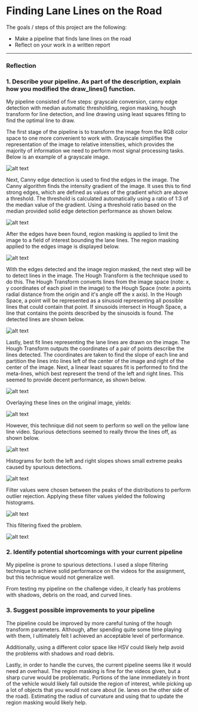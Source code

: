 # **Finding Lane Lines on the Road**

The goals / steps of this project are the following:
* Make a pipeline that finds lane lines on the road
* Reflect on your work in a written report


[//]: # (Image References)

[image1]: ./writeup_images/grayscale.jpg "Grayscale"
[image2]: ./writeup_images/edges.jpg "Canny Edge Detection"
[image3]: ./writeup_images/regionMask.jpg "Region Masking"
[image4]: ./writeup_images/houghRegionMask.jpg "Hough Transform"
[image5]: ./writeup_images/houghRegionMaskBestFit.jpg "Hough Transform Best Fit Lines"
[image6]: ./writeup_images/houghOverlay.jpg "Hough Transform Overlay"
[image7]: ./writeup_images/spuriousDetectionEffect.png "Spurious Detection Effect"
[image8]: ./writeup_images/histogramUnfiltered.jpg "Unfiltered Histogram"
[image9]: ./writeup_images/histogramFiltered.jpg "Filtered Histogram"
[image10]: ./writeup_images/postFiltering.png "Final Output"


---

### Reflection

### 1. Describe your pipeline. As part of the description, explain how you modified the draw_lines() function.

My pipeline consisted of five steps: grayscale conversion, canny edge detection with median automatic thresholding, region masking, hough transform for line detection, and line drawing using least squares fitting to find the optimal line to draw.

The first stage of the pipeline is to transform the image from the RGB color space to one more convenient to work with.  Grayscale simplifies the representation of the image to relative intensities, which provides the majority of information we need to perform most signal processing tasks.  Below is an example of a grayscale image.

![alt text][image1]

Next, Canny edge detection is used to find the edges in the image.  The Canny algorithm finds the intensity gradient of the image.  It uses this to find strong edges, which are defined as values of the gradient which are above a threshold.  The threshold is calculated automatically using a ratio of 1:3 of the median value of the gradient.  Using a threshold ratio based on the median provided solid edge detection performance as shown below.

![alt text][image2]

After the edges have been found, region masking is applied to limit the image to a field of interest bounding the lane lines.  The region masking applied to the edges image is displayed below.

![alt text][image3]

With the edges detected and the image region masked, the next step will be to detect lines in the image.  The Hough Transform is the technique used to do this.  The Hough Transform converts lines from the image space (note: x, y coordinates of each pixel in the image) to the Hough Space (note: a points radial distance from the origin and it's angle off the x axis).  In the Hough Space, a point will be represented as a sinusoid representing all possible lines that could contain that point.  If sinusoids intersect in Hough Space, a line that contains the points described by the sinusoids is found.  The detected lines are shown below.

![alt text][image4]

Lastly, best fit lines representing the lane lines are drawn on the image.  The Hough Transform outputs the coordinates of a pair of points describe the lines detected.  The coordinates are taken to find the slope of each line and partition the lines into lines left of the center of the image and right of the center of the image.  Next, a linear least squares fit is performed to find the meta-lines, which best represent the trend of the left and right lines.  This seemed to provide decent performance, as shown below.

![alt text][image5]

Overlaying these lines on the original image, yields:

![alt text][image6]

However, this technique did not seem to perform so well on the yellow lane line video.  Spurious detections seemed to really throw the lines off, as shown below.

![alt text][image7]

Histograms for both the left and right slopes shows small extreme peaks caused by spurious detections.  

![alt text][image8]

Filter values were chosen between the peaks of the distributions to perform outlier rejection.  Applying these filter values yielded the following histograms.

![alt text][image9]

This filtering fixed the problem.

![alt text][image10]


### 2. Identify potential shortcomings with your current pipeline

My pipeline is prone to spurious detections.  I used a slope filtering technique to achieve solid performance on the videos for the assignment, but this technique would not generalize well.

From testing my pipeline on the challenge video, it clearly has problems with shadows, debris on the road, and curved lines.

### 3. Suggest possible improvements to your pipeline

The pipeline could be improved by more careful tuning of the hough transform parameters.  Although, after spending quite some time playing with them, I ultimately felt I achieved an acceptable level of performance.

Additionally, using a different color space like HSV could likely help avoid the problems with shadows and road debris.

Lastly, in order to handle the curves, the current pipeline seems like it would need an overhaul.  The region masking is fine for the videos given, but a sharp curve would be problematic.  Portions of the lane immediately in front of the vehicle would likely fall outside the region of interest, while picking up a lot of objects that you would not care about (ie. lanes on the other side of the road).  Estimating the radius of curvature and using that to update the region masking would likely help.
